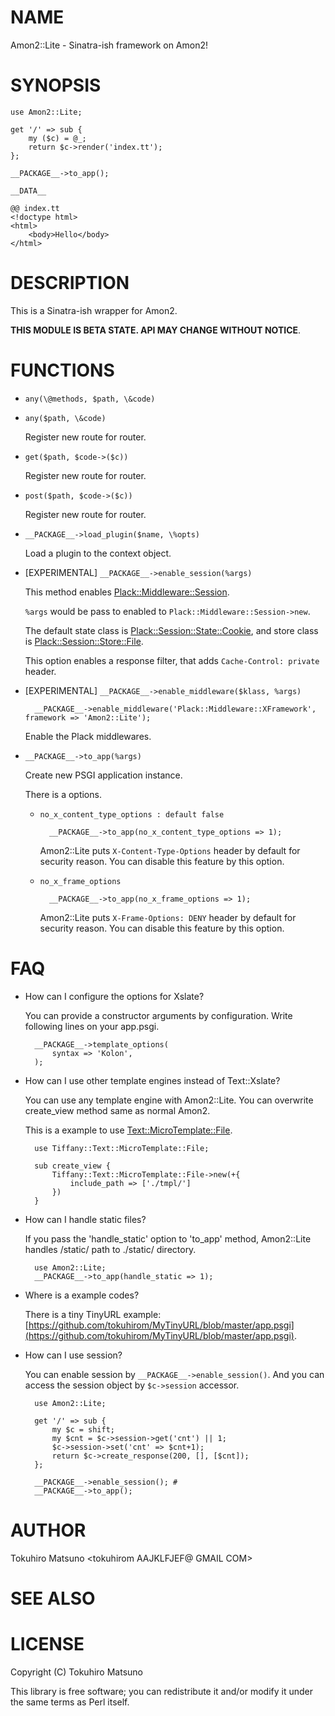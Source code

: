 # NAME

Amon2::Lite - Sinatra-ish framework on Amon2!

# SYNOPSIS

    use Amon2::Lite;

    get '/' => sub {
        my ($c) = @_;
        return $c->render('index.tt');
    };

    __PACKAGE__->to_app();

    __DATA__

    @@ index.tt
    <!doctype html>
    <html>
        <body>Hello</body>
    </html>

# DESCRIPTION

This is a Sinatra-ish wrapper for Amon2.

**THIS MODULE IS BETA STATE. API MAY CHANGE WITHOUT NOTICE**.

# FUNCTIONS

- `any(\@methods, $path, \&code)`
- `any($path, \&code)`

    Register new route for router.

- `get($path, $code->($c))`

    Register new route for router.

- `post($path, $code->($c))`

    Register new route for router.

- `__PACKAGE__->load_plugin($name, \%opts)`

    Load a plugin to the context object.

- \[EXPERIMENTAL\] `__PACKAGE__->enable_session(%args)`

    This method enables [Plack::Middleware::Session](https://metacpan.org/pod/Plack::Middleware::Session).

    `%args` would be pass to enabled to `Plack::Middleware::Session->new`.

    The default state class is [Plack::Session::State::Cookie](https://metacpan.org/pod/Plack::Session::State::Cookie), and store class is [Plack::Session::Store::File](https://metacpan.org/pod/Plack::Session::Store::File).

    This option enables a response filter, that adds ` Cache-Control: private ` header.

- \[EXPERIMENTAL\] `__PACKAGE__->enable_middleware($klass, %args)`

        __PACKAGE__->enable_middleware('Plack::Middleware::XFramework', framework => 'Amon2::Lite');

    Enable the Plack middlewares.

- `__PACKAGE__->to_app(%args)`

    Create new PSGI application instance.

    There is a options.

    - `no_x_content_type_options : default false`

            __PACKAGE__->to_app(no_x_content_type_options => 1);

        Amon2::Lite puts `X-Content-Type-Options` header by default for security reason.
        You can disable this feature by this option.

    - `no_x_frame_options`

            __PACKAGE__->to_app(no_x_frame_options => 1);

        Amon2::Lite puts `X-Frame-Options: DENY` header by default for security reason.
        You can disable this feature by this option.

# FAQ

- How can I configure the options for Xslate?

    You can provide a constructor arguments by configuration.
    Write following lines on your app.psgi.

        __PACKAGE__->template_options(
            syntax => 'Kolon',
        );

- How can I use other template engines instead of Text::Xslate?

    You can use any template engine with Amon2::Lite. You can overwrite create\_view method same as normal Amon2.

    This is a example to use [Text::MicroTemplate::File](https://metacpan.org/pod/Text::MicroTemplate::File).

        use Tiffany::Text::MicroTemplate::File;

        sub create_view {
            Tiffany::Text::MicroTemplate::File->new(+{
                include_path => ['./tmpl/']
            })
        }

- How can I handle static files?

    If you pass the 'handle\_static' option to 'to\_app' method, Amon2::Lite handles /static/ path to ./static/ directory.

        use Amon2::Lite;
        __PACKAGE__->to_app(handle_static => 1);

- Where is a example codes?

    There is a tiny TinyURL example: [https://github.com/tokuhirom/MyTinyURL/blob/master/app.psgi](https://github.com/tokuhirom/MyTinyURL/blob/master/app.psgi).

- How can I use session?

    You can enable session by `__PACKAGE__->enable_session()`. And you can access the session object by `$c->session` accessor.

        use Amon2::Lite;

        get '/' => sub {
            my $c = shift;
            my $cnt = $c->session->get('cnt') || 1;
            $c->session->set('cnt' => $cnt+1);
            return $c->create_response(200, [], [$cnt]);
        };

        __PACKAGE__->enable_session(); # 
        __PACKAGE__->to_app();

# AUTHOR

Tokuhiro Matsuno <tokuhirom AAJKLFJEF@ GMAIL COM>

# SEE ALSO

# LICENSE

Copyright (C) Tokuhiro Matsuno

This library is free software; you can redistribute it and/or modify
it under the same terms as Perl itself.
